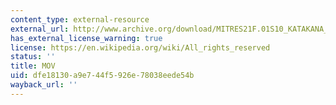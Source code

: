 ```yaml
---
content_type: external-resource
external_url: http://www.archive.org/download/MITRES21F.01S10_KATAKANA_EXERCISES/word22.mov
has_external_license_warning: true
license: https://en.wikipedia.org/wiki/All_rights_reserved
status: ''
title: MOV
uid: dfe18130-a9e7-44f5-926e-78038eede54b
wayback_url: ''
---
```

